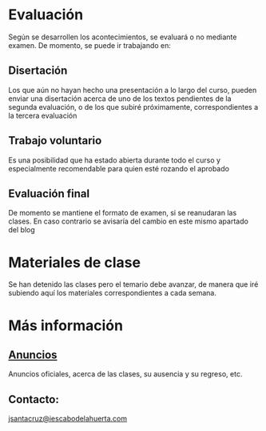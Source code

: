 # Evaluación
Según se desarrollen los acontecimientos, se evaluará o no mediante examen. De momento, se puede ir trabajando en:
## Disertación
Los que aún no hayan hecho una presentación a lo largo del curso, pueden enviar una disertación acerca de uno de los textos pendientes de la segunda evaluación, o de los que subiré próximamente, correspondientes a la tercera evaluación
## Trabajo voluntario
Es una posibilidad que ha estado abierta durante todo el curso y especialmente recomendable para quien esté rozando el aprobado
## Evaluación final
De momento se mantiene el formato de examen, si se reanudaran las clases. En caso contrario se avisaría del cambio en este mismo apartado del blog
# Materiales de clase
Se han detenido las clases pero el temario debe avanzar, de manera que iré subiendo aquí los materiales correspondientes a cada semana.

# Más información
## [Anuncios](https://javieriesch.github.io/)
Anuncios oficiales, acerca de las clases, su ausencia y su regreso, etc.
## Contacto: 
[jsantacruz@iescabodelahuerta.com](mailto:jsantacruz@iescabodelahuerta.com)
